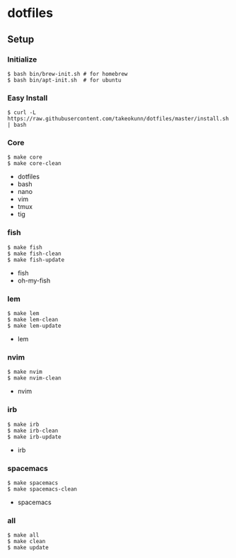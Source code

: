 # dotfiles

## Setup

### Initialize

```
$ bash bin/brew-init.sh # for homebrew
$ bash bin/apt-init.sh  # for ubuntu
```

### Easy Install

```
$ curl -L https://raw.githubusercontent.com/takeokunn/dotfiles/master/install.sh | bash
```

### Core

```
$ make core
$ make core-clean
```

* dotfiles
* bash
* nano
* vim
* tmux
* tig

### fish

```
$ make fish
$ make fish-clean
$ make fish-update
```

* fish
* oh-my-fish

### lem

```
$ make lem
$ make lem-clean
$ make lem-update
```

* lem

### nvim

```
$ make nvim
$ make nvim-clean
```

* nvim

### irb

```
$ make irb
$ make irb-clean
$ make irb-update
```

* irb

### spacemacs

```
$ make spacemacs
$ make spacemacs-clean
```

* spacemacs

### all

```
$ make all
$ make clean
$ make update
```
